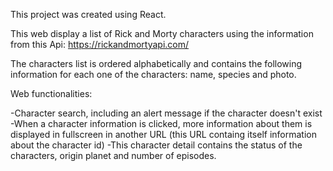 This project was created using React.

This web display a list of Rick and Morty characters using the information from this Api: https://rickandmortyapi.com/

The characters list is ordered alphabetically and contains the following information for each one of the characters: name, species and photo.

Web functionalities:

-Character search, including an alert message if the character doesn't exist
-When a character information is clicked, more information about them is displayed in fullscreen in another URL (this URL containg itself information about the character id)
-This character detail contains the status of the characters, origin planet and number of episodes.